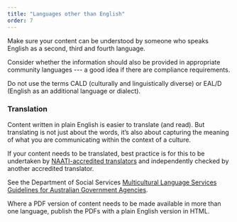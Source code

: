 ```yaml
---
title: "Languages other than English"
order: 7
---
```


Make sure your content can be understood by someone who speaks English as a second, third and fourth language.

Consider whether the information should also be provided in appropriate community languages --- a good idea if there are compliance requirements.

Do not use the terms CALD (culturally and linguistically diverse) or EAL/D (English as an additional language or dialect).

### Translation

Content written in plain English is easier to translate (and read). But translating is not just about the words, it’s also about capturing the meaning of what you are communicating within the context of a culture.

If your content needs to be translated, best practice is for this to be undertaken by [NAATI-accredited translators](https://www.naati.com.au/) and independently checked by another accredited translator.

See the Department of Social Services [Multicultural Language Services Guidelines for Australian Government Agencies](https://www.dss.gov.au/settlement-and-multicultural-affairs/programs-policy/multicultural-access-and-equity/multicultural-access-and-equity-resources).

Where a PDF version of content needs to be made available in more than one language, publish the PDFs with a plain English version in HTML.
